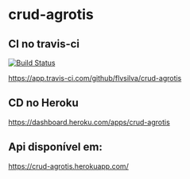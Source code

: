 # crud-agrotis

## CI no travis-ci
[![Build Status](https://app.travis-ci.com/flvsilva/crud-agrotis.svg?branch=main)](https://app.travis-ci.com/flvsilva/crud-agrotis)

https://app.travis-ci.com/github/flvsilva/crud-agrotis


## CD no Heroku

https://dashboard.heroku.com/apps/crud-agrotis

## Api disponível em:
https://crud-agrotis.herokuapp.com/

